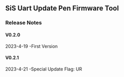 ## SiS Uart Update Pen Firmware Tool

### Release Notes

#### V0.2.0

2023-4-19
-First Version

#### V0.2.1

2023-4-21
-Special Update Flag: UR
